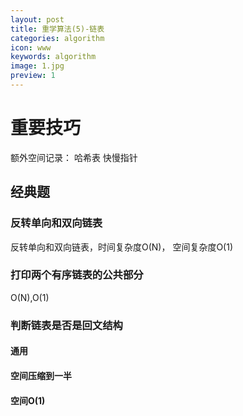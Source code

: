 ```yaml
---
layout: post
title: 重学算法(5)-链表
categories: algorithm
icon: www
keywords: algorithm
image: 1.jpg
preview: 1
---
```

# 重要技巧
额外空间记录： 哈希表
快慢指针

## 经典题
### 反转单向和双向链表
反转单向和双向链表，时间复杂度O(N)， 空间复杂度O(1)
### 打印两个有序链表的公共部分
O(N),O(1)
### 判断链表是否是回文结构
#### 通用
#### 空间压缩到一半
#### 空间O(1)
